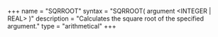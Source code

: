 +++
name = "SQRROOT"
syntax = "SQRROOT( argument &lt;INTEGER | REAL&gt; )"
description = "Calculates the square root of the specified argument."
type = "arithmetical"
+++

